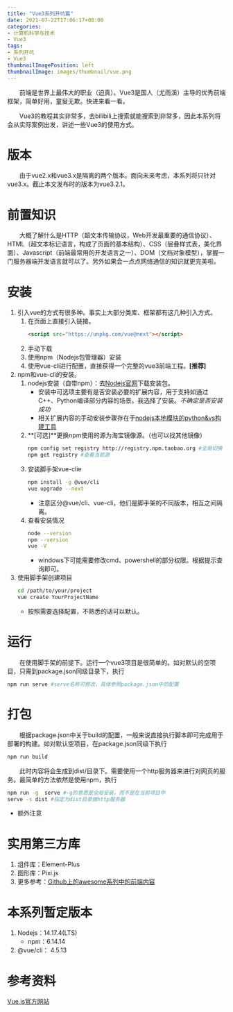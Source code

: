 ```yaml
---
title: "Vue3系列开坑篇"
date: 2021-07-22T17:06:17+08:00
categories:
- 计算机科学与技术
- Vue3
tags:
- 系列开坑
- Vue3
thumbnailImagePosition: left
thumbnailImage: images/thumbnail/vue.png
---
```

&emsp;&emsp;前端是世界上最伟大的职业（迫真）。Vue3是国人（尤雨溪）主导的优秀前端框架，简单好用，童叟无欺。快进来看一看。
<!--more-->
&emsp;&emsp;Vue3的教程其实非常多，去bilibili上搜索就能搜索到非常多，因此本系列将会从实际案例出发，讲述一些Vue3的使用方式。

# 版本
&emsp;&emsp;由于vue2.x和vue3.x是隔离的两个版本。面向未来考虑，本系列将只针对vue3.x。截止本文发布时的版本为vue3.2.1。
# 前置知识
&emsp;&emsp;大概了解什么是HTTP（超文本传输协议，Web开发最重要的通信协议）、HTML（超文本标记语言，构成了页面的基本结构）、CSS（层叠样式表，美化界面）、Javascript（前端最常用的开发语言之一）、DOM（文档对象模型），掌握一门服务器端开发语言就可以了。另外如果会一点点网络通信的知识就更完美啦。
# 安装
1. 引入vue的方式有很多种。事实上大部分类库、框架都有这几种引入方式。
    1. 在页面上直接引入链接。
        ```html
        <script src="https://unpkg.com/vue@next"></script>
        ```
    2. 手动下载
    3. 使用npm（Nodejs包管理器）安装
    4. 使用vue-cli进行配置，直接获得一个完整的vue3前端工程。**[推荐]**
2. npm和vue-cli的安装。
    1. nodejs安装（自带npm）：去[Nodejs官网](https://nodejs.org/zh-cn/)下载安装包。
        - 安装中可选项主要有是否安装必要的扩展内容，用于支持如通过C++、Python编译部分内容的场景。我选择了安装。*不确定是否安装成功*
        - 相关扩展内容的手动安装步骤存在于[nodejs本地模块的python&vs构建工具](https://github.com/nodejs/node-gyp#on-windows)
    2. **[可选]**更换npm使用的源为淘宝镜像源。（也可以找其他镜像）
        ```bash
        npm config set registry http://registry.npm.taobao.org #全局切换
        npm get registry #查看当前源
        ```
    3. 安装脚手架vue-clie
        ```bash
        npm install -g @vue/cli
        vue upgrade --next
        ```
        - 注意区分@vue/cli、vue-cli，他们是脚手架的不同版本，相互之间隔离。
    4. 查看安装情况
        ```bash
        node --version
        npm --version
        vue -V
        ```
        - windows下可能需要修改cmd、powershell的部分权限。根据提示查询即可。
3. 使用脚手架创建项目
    ```bash
    cd /path/to/your/project
    vue create YourProjectName
    ```
    - 按照需要选择配置，不熟悉的话可以默认。
# 运行
&emsp;&emsp;在使用脚手架的前提下。运行一个vue3项目是很简单的。如对默认的空项目，只需到package.json同级目录下，执行
```bash
npm run serve #serve名称可修改，具体参照package.json中的配置
```
# 打包
&emsp;&emsp;根据package.json中关于build的配置，一般来说直接执行脚本即可完成用于部署的构建。如对默认空项目，在package.json同级下执行
```bash
npm run build
```
&emsp;&emsp;此时内容将会生成到dist/目录下。需要使用一个http服务器来进行对网页的服务。最简单的方法依然是使用npm，执行
```bash
npm run -g  serve #-g的意思是全局安装，而不是在当前项目中
serve -s dist #指定为dist目录做http服务器
```
- 额外注意
# 实用第三方库
1. 组件库：Element-Plus
2. 图形库：Pixi.js
2. 更多参考：[Github上的awesome系列中的前端内容](https://github.com/dypsilon/frontend-dev-bookmarks)
# 本系列暂定版本
1. Nodejs：14.17.4(LTS)
    - npm：6.14.14
2. @vue/cli： 4.5.13
# 参考资料
[Vue.js官方网站](https://v3.cn.vuejs.org)
